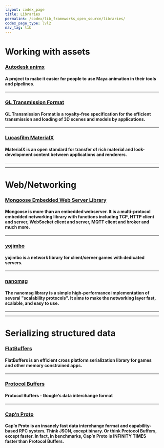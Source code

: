 ```yaml
---
layout: codex_page
title: Libraries
permalink: /codex/lib_frameworks_open_source/libraries/
codex_page_type: lvl2
nav_tag: lib
---
```


# Working with assets

### [Autodesk animx](https://github.com/Autodesk/animx)
#### A project to make it easier for people to use Maya animation in their tools and pipelines.

------

### [GL Transmission Format](https://github.com/KhronosGroup/glTF)
#### GL Transmission Format is a royalty-free specification for the efficient transmission and loading of 3D scenes and models by applications.

------

### [Lucasfilm MaterialX](https://github.com/InsomniacGames/ig-memtrace)
#### MaterialX is an open standard for transfer of rich material and look-development content between applications and renderers.

------
------

# Web/Networking

### [Mongoose Embedded Web Server Library](https://github.com/cesanta/mongoose)
#### Mongoose is more than an embedded webserver. It is a multi-protocol embedded networking library with functions including TCP, HTTP client and server, WebSocket client and server, MQTT client and broker and much more.

------

### [yojimbo](https://github.com/networkprotocol/yojimbo)
#### yojimbo is a network library for client/server games with dedicated servers.

------

### [nanomsg](https://github.com/nanomsg/nanomsg)
#### The nanomsg library is a simple high-performance implementation of several "scalability protocols". It aims to make the networking layer fast, scalable, and easy to use.

------
------

# Serializing structured data

### [FlatBuffers](http://google.github.io/flatbuffers/)
#### FlatBuffers is an efficient cross platform serialization library for games and other memory constrained apps.

------

### [Protocol Buffers](https://github.com/google/protobuf)
#### Protocol Buffers - Google's data interchange format

------

### [Cap’n Proto](https://capnproto.org/)
#### Cap’n Proto is an insanely fast data interchange format and capability-based RPC system. Think JSON, except binary. Or think Protocol Buffers, except faster. In fact, in benchmarks, Cap’n Proto is INFINITY TIMES faster than Protocol Buffers.

